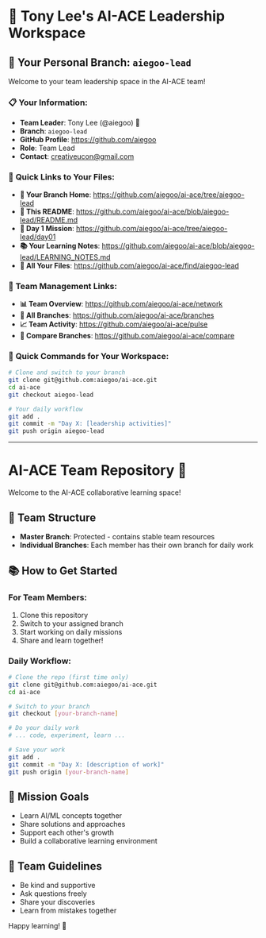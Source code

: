 # 👋 Tony Lee's AI-ACE Leadership Workspace

## 🎯 **Your Personal Branch: `aiegoo-lead`**
Welcome to your team leadership space in the AI-ACE team!

### 📋 **Your Information:**
- **Team Leader**: Tony Lee (@aiegoo) 🚀
- **Branch**: `aiegoo-lead`
- **GitHub Profile**: https://github.com/aiegoo
- **Role**: Team Lead
- **Contact**: creativeucon@gmail.com

### 🔗 **Quick Links to Your Files:**
- **📁 Your Branch Home**: https://github.com/aiegoo/ai-ace/tree/aiegoo-lead
- **📝 This README**: https://github.com/aiegoo/ai-ace/blob/aiegoo-lead/README.md
- **🐔 Day 1 Mission**: https://github.com/aiegoo/ai-ace/tree/aiegoo-lead/day01
- **📚 Your Learning Notes**: https://github.com/aiegoo/ai-ace/blob/aiegoo-lead/LEARNING_NOTES.md
- **🎯 All Your Files**: https://github.com/aiegoo/ai-ace/find/aiegoo-lead

### 👥 **Team Management Links:**
- **📊 Team Overview**: https://github.com/aiegoo/ai-ace/network
- **🌿 All Branches**: https://github.com/aiegoo/ai-ace/branches
- **📈 Team Activity**: https://github.com/aiegoo/ai-ace/pulse
- **🔄 Compare Branches**: https://github.com/aiegoo/ai-ace/compare

### 🚀 **Quick Commands for Your Workspace:**
```bash
# Clone and switch to your branch
git clone git@github.com:aiegoo/ai-ace.git
cd ai-ace
git checkout aiegoo-lead

# Your daily workflow
git add .
git commit -m "Day X: [leadership activities]"
git push origin aiegoo-lead
```

---

# AI-ACE Team Repository 🚀

Welcome to the AI-ACE collaborative learning space!

## 👥 Team Structure
- **Master Branch**: Protected - contains stable team resources
- **Individual Branches**: Each member has their own branch for daily work

## 📚 How to Get Started

### For Team Members:
1. Clone this repository
2. Switch to your assigned branch
3. Start working on daily missions
4. Share and learn together!

### Daily Workflow:
```bash
# Clone the repo (first time only)
git clone git@github.com:aiegoo/ai-ace.git
cd ai-ace

# Switch to your branch
git checkout [your-branch-name]

# Do your daily work
# ... code, experiment, learn ...

# Save your work
git add .
git commit -m "Day X: [description of work]"
git push origin [your-branch-name]
```

## 🎯 Mission Goals
- Learn AI/ML concepts together
- Share solutions and approaches
- Support each other's growth
- Build a collaborative learning environment

## 🤝 Team Guidelines
- Be kind and supportive
- Ask questions freely
- Share your discoveries
- Learn from mistakes together

Happy learning! 🎉

